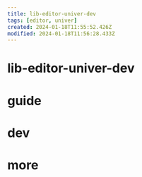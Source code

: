 ```yaml
---
title: lib-editor-univer-dev
tags: [editor, univer]
created: 2024-01-18T11:55:52.426Z
modified: 2024-01-18T11:56:28.433Z
---
```


# lib-editor-univer-dev

# guide

# dev

# more
